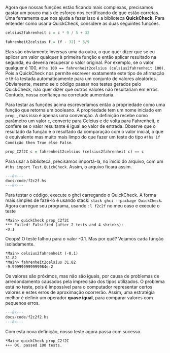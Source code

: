 Agora que nossas funções estão ficando mais complexas, precisamos gastar um pouco mais de esforço nos certificando de que estão corretas.
Uma ferramenta que nos ajuda a fazer isso é a biblioteca **QuickCheck**.
Para entender como usar a QuickCheck, considere as duas seguintes funções.

```hs
celsius2fahrenheit c = c * 9 / 5 + 32 

fahrenheit2celsius f = (f - 32) * 5/9
```

Elas são obviamente inversas uma da outra, o que quer dizer que se eu aplicar um valor qualquer à primeira função e então aplicar resultado na segunda, eu deveria recuperar o valor original.
Por exemplo, se o valor qualquer é 100, `#!hs 100 == fahrenheit2celsius (celsius2fahrenheit 100)`.
Pois a QuickCheck nos permite escrever exatamente este tipo de afirmação e tê-la testada automaticamente para um conjunto de valores aleatórios. 
Obviamente, mesmo se o código passar nos testes gerados pelo QuickCheck, não quer dizer que outros valores não resultariam em erros.
Contudo, nossa confiança na corretude aumentaria.

Para testar as funções acima escreveríamos então a propriedade como uma função que retorna um booleano.
A propriedade tem um nome iniciado em `prop_`, mas isso é apenas uma convenção.
A definição recebe como parâmetro um valor `c`, converte para Celcius e de volta para Fahrenheit, e confere se o valor resultante é igual ao valor de entrada.
Observe que o resultado da função é o resultado da comparação com o valor inicial, o que é equivalente mas muito mais limpo do que fazer um teste do tipo `#!hs if Condição then True else False`.

```hs 
prop_C2f2C c = fahrenheit2celsius (celsius2fahrenheit c) == c
```

Para usar a biblioteca, precisamos importá-la, no início do arquivo, com um `#!hs import Test.QuickCheck`.
Assim, o arquivo ficará assim.

```hs 
---8<---
docs/code/f2c2f.hs
---8<---
```

Para testar o código, execute o ghci carregando o QuickCheck. A forma mais simples de fazê-lo é usando stack: `stack ghci --package QuickCheck`.
Agora carregue seu programa,  usando `:l f2c2f` no meu caso e execute o teste

```
*Main> quickCheck prop_C2f2C
*** Failed! Falsified (after 2 tests and 4 shrinks):
-0.1
```

Ooops! O teste falhou para o valor -0.1. Mas por quê? Vejamos cada função isoladamente.

```
*Main> celsius2fahrenheit (-0.1)
31.82
*Main> fahrenheit2celsius 31.82
-9.999999999999984e-2
```

Os valores são próximos, mas não são iguais, por causa de problemas de arredondamento causados pela imprecisão dos tipos utilizados.
O problema está no teste, pois é impossível para o computador representar certos valores e estes erros de aproximação ocorrerão.
Assim, uma estratégia melhor é definir um operador **quase igual**, para comparar valores com pequenos erros.

```hs 
---8<---
docs/code/f2c2f2.hs
---8<---
```

Com esta nova definição, nosso teste agora passa com sucesso.

```
*Main> quickCheck prop_C2f2C
+++ OK, passed 100 tests.
```